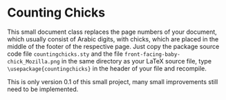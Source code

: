 
# Counting Chicks

This small document class replaces the page numbers of your document, which usually consist of Arabic digits, with chicks, which are placed in the middle of the footer of the respective page. Just copy the package source code file `countingchicks.sty` and the file `front-facing-baby-chick_Mozilla.png` in the same directory as your LaTeX source file, type `\usepackage{countingchicks}` in the header of your file and recompile.

This is only version 0.1 of this small project, many small improvements still need to be implemented.
